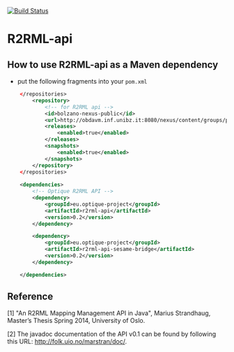 [![Build Status](https://travis-ci.org/R2RML-api/R2RML-api.svg?branch=master)](https://travis-ci.org/R2RML-api)



R2RML-api
=========

## How to use R2RML-api as a Maven dependency

* put the following fragments into your `pom.xml`

```xml        
    </repositories>
        <repository>
			<!-- for R2RML api -->
			<id>bolzano-nexus-public</id>
			<url>http://obdavm.inf.unibz.it:8080/nexus/content/groups/public/</url>
			<releases>
				<enabled>true</enabled>
			</releases>
			<snapshots>
				<enabled>true</enabled>
			</snapshots>
		</repository>
	</repositories>
	
	<dependencies>
		<!-- Optique R2RML API -->
		<dependency>
			<groupId>eu.optique-project</groupId>
			<artifactId>r2rml-api</artifactId>
			<version>0.2</version>
		</dependency>

		<dependency>
			<groupId>eu.optique-project</groupId>
			<artifactId>r2rml-api-sesame-bridge</artifactId>
			<version>0.2</version>
		</dependency>

	</dependencies>
```

## Reference

[1] "An R2RML Mapping Management API in Java", Marius Strandhaug, Master’s Thesis Spring 2014, University of Oslo.

[2] The javadoc documentation of the API v0.1 can be found by following this URL: http://folk.uio.no/marstran/doc/.

